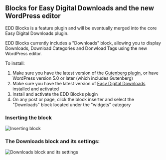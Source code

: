 ## Blocks for Easy Digital Downloads and the new WordPress editor

EDD Blocks is a feature plugin and will be eventually merged into the core Easy Digital Downloads plugin.

EDD Blocks currently includes a "Downloads" block, allowing you to display Downloads, Download Categories and Donwload Tags using the new WordPress editor.

To install:

1. Make sure you have the latest version of the [Gutenberg plugin](https://wordpress.org/plugins/gutenberg/), or have WordPress version 5.0 or later (which includes Gutenberg)
1. Make sure you have the latest version of [Easy Digital Downloads](https://wordpress.org/plugins/easy-digital-downloads/) installed and activated
2. Install and activate the EDD Blocks plugin
3. On any post or page, click the block inserter and select the "Downloads" block located under the "widgets" category

### Inserting the block

![Inserting block](https://dzwonsemrish7.cloudfront.net/items/2a270l0h3q1d3s1W0O2G/Screen%20Shot%202018-07-21%20at%206.39.17%20PM.png?v=563d63d3)

### The Downloads block and its settings:

![Downloads block and its settings](https://duaw26jehqd4r.cloudfront.net/items/0X1O3G3j1x193G1S1p3y/screenshot-1.png?v=fdbda1ef)

	